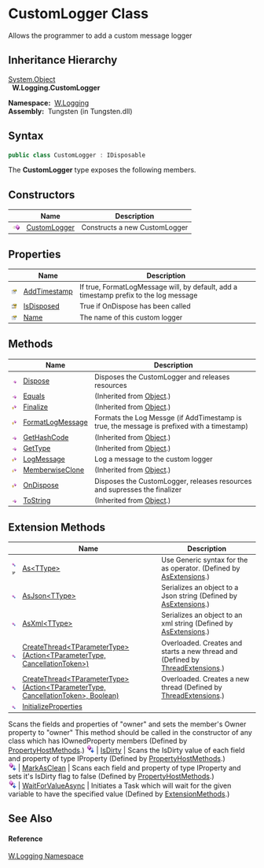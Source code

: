 CustomLogger Class
==================
   Allows the programmer to add a custom message logger


Inheritance Hierarchy
---------------------
[System.Object][1]  
  **W.Logging.CustomLogger**  

  **Namespace:**  [W.Logging][2]  
  **Assembly:**  Tungsten (in Tungsten.dll)

Syntax
------

```csharp
public class CustomLogger : IDisposable
```

The **CustomLogger** type exposes the following members.


Constructors
------------

                 | Name              | Description                   
---------------- | ----------------- | ----------------------------- 
![Public method] | [CustomLogger][3] | Constructs a new CustomLogger 


Properties
----------

                      | Name              | Description                                                                           
--------------------- | ----------------- | ------------------------------------------------------------------------------------- 
![Public property]    | [AddTimestamp][4] | If true, FormatLogMessage will, by default, add a timestamp prefix to the log message 
![Protected property] | [IsDisposed][5]   | True if OnDispose has been called                                                     
![Public property]    | [Name][6]         | The name of this custom logger                                                        


Methods
-------

                    | Name                   | Description                                                                                
------------------- | ---------------------- | ------------------------------------------------------------------------------------------ 
![Public method]    | [Dispose][7]           | Disposes the CustomLogger and releases resources                                           
![Public method]    | [Equals][8]            | (Inherited from [Object][1].)                                                              
![Protected method] | [Finalize][9]          | (Inherited from [Object][1].)                                                              
![Protected method] | [FormatLogMessage][10] | Formats the Log Messge (if AddTimestamp is true, the message is prefixed with a timestamp) 
![Public method]    | [GetHashCode][11]      | (Inherited from [Object][1].)                                                              
![Public method]    | [GetType][12]          | (Inherited from [Object][1].)                                                              
![Protected method] | [LogMessage][13]       | Log a message to the custom logger                                                         
![Protected method] | [MemberwiseClone][14]  | (Inherited from [Object][1].)                                                              
![Protected method] | [OnDispose][15]        | Disposes the CustomLogger, releases resources and supresses the finalizer                  
![Public method]    | [ToString][16]         | (Inherited from [Object][1].)                                                              


Extension Methods
-----------------

                                          | Name                                                                                         | Description                                                                                                                                                                                                                      
----------------------------------------- | -------------------------------------------------------------------------------------------- | -------------------------------------------------------------------------------------------------------------------------------------------------------------------------------------------------------------------------------- 
![Public Extension Method]![Code example] | [As&lt;TType>][17]                                                                           | Use Generic syntax for the as operator. (Defined by [AsExtensions][18].)                                                                                                                                                         
![Public Extension Method]                | [AsJson&lt;TType>][19]                                                                       | Serializes an object to a Json string (Defined by [AsExtensions][18].)                                                                                                                                                           
![Public Extension Method]                | [AsXml&lt;TType>][20]                                                                        | Serializes an object to an xml string (Defined by [AsExtensions][18].)                                                                                                                                                           
![Public Extension Method]                | [CreateThread&lt;TParameterType>(Action&lt;TParameterType, CancellationToken>)][21]          | Overloaded. Creates and starts a new thread and (Defined by [ThreadExtensions][22].)                                                                                                                                             
![Public Extension Method]                | [CreateThread&lt;TParameterType>(Action&lt;TParameterType, CancellationToken>, Boolean)][23] | Overloaded. Creates a new thread (Defined by [ThreadExtensions][22].)                                                                                                                                                            
![Public Extension Method]                | [InitializeProperties][24]                                                                   | 
Scans the fields and properties of "owner" and sets the member's Owner property to "owner" This method should be called in the constructor of any class which has IOwnedProperty members
 (Defined by [PropertyHostMethods][25].) 
![Public Extension Method]                | [IsDirty][26]                                                                                | 
Scans the IsDirty value of each field and property of type IProperty
 (Defined by [PropertyHostMethods][25].)                                                                                                                 
![Public Extension Method]                | [MarkAsClean][27]                                                                            | 
Scans each field and property of type IProperty and sets it's IsDirty flag to false
 (Defined by [PropertyHostMethods][25].)                                                                                                  
![Public Extension Method]                | [WaitForValueAsync][28]                                                                      | Initiates a Task which will wait for the given variable to have the specified value (Defined by [ExtensionMethods][29].)                                                                                                         


See Also
--------

#### Reference
[W.Logging Namespace][2]  

[1]: http://msdn.microsoft.com/en-us/library/e5kfa45b
[2]: ../README.md
[3]: _ctor.md
[4]: AddTimestamp.md
[5]: IsDisposed.md
[6]: Name.md
[7]: Dispose.md
[8]: http://msdn.microsoft.com/en-us/library/bsc2ak47
[9]: http://msdn.microsoft.com/en-us/library/4k87zsw7
[10]: FormatLogMessage.md
[11]: http://msdn.microsoft.com/en-us/library/zdee4b3y
[12]: http://msdn.microsoft.com/en-us/library/dfwy45w9
[13]: LogMessage.md
[14]: http://msdn.microsoft.com/en-us/library/57ctke0a
[15]: OnDispose.md
[16]: http://msdn.microsoft.com/en-us/library/7bxwbwt2
[17]: ../../W/AsExtensions/As__1.md
[18]: ../../W/AsExtensions/README.md
[19]: ../../W/AsExtensions/AsJson__1.md
[20]: ../../W/AsExtensions/AsXml__1.md
[21]: ../../W.Threading/ThreadExtensions/CreateThread__1.md
[22]: ../../W.Threading/ThreadExtensions/README.md
[23]: ../../W.Threading/ThreadExtensions/CreateThread__1_1.md
[24]: ../../W/PropertyHostMethods/InitializeProperties.md
[25]: ../../W/PropertyHostMethods/README.md
[26]: ../../W/PropertyHostMethods/IsDirty.md
[27]: ../../W/PropertyHostMethods/MarkAsClean.md
[28]: ../../W/ExtensionMethods/WaitForValueAsync.md
[29]: ../../W/ExtensionMethods/README.md
[Public method]: ../../_icons/pubmethod.gif "Public method"
[Public property]: ../../_icons/pubproperty.gif "Public property"
[Protected property]: ../../_icons/protproperty.gif "Protected property"
[Protected method]: ../../_icons/protmethod.gif "Protected method"
[Public Extension Method]: ../../_icons/pubextension.gif "Public Extension Method"
[Code example]: ../../_icons/CodeExample.png "Code example"